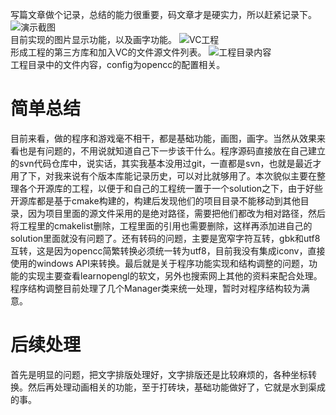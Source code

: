 ﻿---
categories: [游戏开发]
tags: [游戏开发,OpenGL, 打砖块,C++]
---
写篇文章做个记录，总结的能力很重要，码文章才是硬实力，所以赶紧记录下。
![演示截图](../../../screenshot/myopenglprogram.jpg "演示截图")  
  目前实现的图片显示功能，以及画字功能。
![VC工程](../../../screenshot/myopgl.jpg "VC工程")  
  形成工程的第三方库和加入VC的文件源文件列表。
![工程目录内容](../../../screenshot/projectfile.jpg "工程目录内容")  
  工程目录中的文件内容，config为opencc的配置相关。

# 简单总结
目前来看，做的程序和游戏毫不相干，都是基础功能，画图，画字。当然从效果来看也是有问题的，不用说就知道自己下一步该干什么。程序源码直接放在自己建立的svn代码仓库中，说实话，其实我基本没用过git，一直都是svn，也就是最近才用了下，对我来说有个版本库能记录历史，可以对比就够用了。本次貌似主要在整理各个开源库的工程，以便于和自己的工程统一置于一个solution之下，由于好些开源库都是基于cmake构建的，构建后发现他们的项目目录不能移动到其他目录，因为项目里面的源文件采用的是绝对路径，需要把他们都改为相对路径，然后将工程里的cmakelist删除，工程里面的引用也需要删除，这样再添加进自己的solution里面就没有问题了。还有转码的问题，主要是宽窄字符互转，gbk和utf8互转，这是因为opencc简繁转换必须统一转为utf8，目前我没有集成iconv，直接使用的windows API来转换。最后就是关于程序功能实现和结构调整的问题，功能的实现主要查看learnopengl的软文，另外也搜索网上其他的资料来配合处理。程序结构调整目前处理了几个Manager类来统一处理，暂时对程序结构较为满意。

# 后续处理
首先是明显的问题，把文字排版处理好，文字排版还是比较麻烦的，各种坐标转换。然后再处理动画相关的功能，至于打砖块，基础功能做好了，它就是水到渠成的事。  